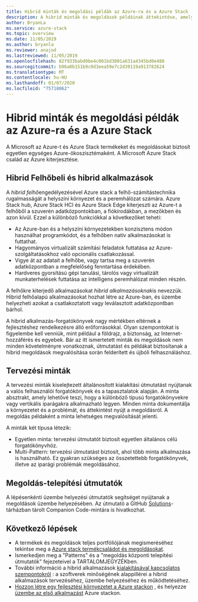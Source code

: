 ```yaml
---
title: Hibrid minták és megoldási példák az Azure-ra és a Azure Stack
description: A hibrid minták és megoldások példáinak áttekintése, amelyek hasznosak lehetnek az Azure-ban és Azure Stack-ban hibrid megoldások tanulásához és létrehozásához.
author: BryanLa
ms.service: azure-stack
ms.topic: overview
ms.date: 11/05/2019
ms.author: bryanla
ms.reviewer: anajod
ms.lastreviewed: 11/05/2019
ms.openlocfilehash: 82f933babd0be4c001bd3001a631a4345bd0e488
ms.sourcegitcommit: b96a0b151b9c0d3eea59e7c2d39119a913782624
ms.translationtype: MT
ms.contentlocale: hu-HU
ms.lasthandoff: 01/07/2020
ms.locfileid: "75718062"
---
```

# <a name="hybrid-patterns-and-solution-examples-for-azure-and-azure-stack"></a>Hibrid minták és megoldási példák az Azure-ra és a Azure Stack

A Microsoft az Azure-t és Azure Stack termékeket és megoldásokat biztosít egyetlen egységes Azure-ökoszisztémaként. A Microsoft Azure Stack család az Azure kiterjesztése. 

## <a name="the-hybrid-cloud-and-hybrid-apps"></a>Hibrid Felhőbeli és hibrid alkalmazások

A *hibrid felhő*engedélyezésével Azure stack a felhő-számítástechnika rugalmasságát a helyszíni környezet és a peremhálózat számára. Azure Stack hub, Azure Stack HCI és Azure Stack Edge kiterjeszti az Azure-t a felhőből a szuverén adatközpontokban, a fiókirodákban, a mezőkben és azon kívül. Ezzel a különböző funkciókkal a következőket teheti:

- Az Azure-ban és a helyszíni környezetekben konzisztens módon használhat programkódot, és a felhőben natív alkalmazásokat is futtathat.
- Hagyományos virtualizált számítási feladatok futtatása az Azure-szolgáltatásokhoz való opcionális csatlakozással.
- Vigye át az adatait a felhőbe, vagy tartsa meg a szuverén adatközpontban a megfelelőség fenntartása érdekében.
- Hardveres gyorsítású gépi tanulási, tárolós vagy virtualizált munkaterhelések futtatása az intelligens peremhálózat minden részén.

A felhőkre kiterjedő alkalmazásokat *hibrid alkalmazásoknak*is nevezzük. Hibrid felhőalapú alkalmazásokat hozhat létre az Azure-ban, és üzembe helyezheti azokat a csatlakoztatott vagy leválasztott adatközpontban bárhol.

A hibrid alkalmazás-forgatókönyvek nagy mértékben eltérnek a fejlesztéshez rendelkezésre álló erőforrásokkal. Olyan szempontokat is figyelembe kell venniük, mint például a földrajz, a biztonság, az Internet-hozzáférés és egyebek. Bár az itt ismertetett minták és megoldások nem minden követelményre vonatkoznak, útmutatást és példákat biztosítanak a hibrid megoldások megvalósítása során felderített és újbóli felhasználáshoz.

## <a name="design-patterns"></a>Tervezési minták

A tervezési minták kiselejtezett általánosított kialakítási útmutatást nyújtanak a valós felhasználói forgatókönyvek és a tapasztalatok alapján. A minta absztrakt, amely lehetővé teszi, hogy a különböző típusú forgatókönyvekre vagy vertikális iparágakra alkalmazható legyen. Minden minta dokumentálja a környezetet és a problémát, és áttekintést nyújt a megoldásról. A megoldás példaként a minta lehetséges megvalósítását jelenti.

A minták két típusa létezik:

- Egyetlen minta: tervezési útmutatót biztosít egyetlen általános célú forgatókönyvhöz.
- Multi-Pattern: tervezési útmutatást biztosít, ahol több minta alkalmazása is használható. Ez gyakran szükséges az összetettebb forgatókönyvek, illetve az iparági problémák megoldásához.

## <a name="solution-deployment-guides"></a>Megoldás-telepítési útmutatók

A lépésenkénti üzembe helyezési útmutatók segítséget nyújtanak a megoldások üzembe helyezésében. Az útmutató a GitHub [Solutions](https://github.com/Azure-Samples/azure-intelligent-edge-patterns)-tárházban tárolt Companion Code-mintára is hivatkozhat. 

## <a name="next-steps"></a>Következő lépések

- A termékek és megoldások teljes portfóliójának megismeréséhez tekintse meg a [Azure stack termékcsaládot és megoldásokat](/azure-stack).
- Ismerkedjen meg a "Patterns" és a "megoldás központi telepítési útmutatók" fejezeteivel a TARTALOMJEGYZÉKben.
- További információ a hibrid alkalmazások [kialakításával kapcsolatos szempontokról](overview-app-design-considerations.md) : a szoftverek minőségének alappillérei a hibrid alkalmazások tervezéséhez, üzembe helyezéséhez és működtetéséhez.
- [Hozzon létre egy fejlesztési környezetet a Azure stackon](../user/azure-stack-dev-start.md) , és helyezze [üzembe az első alkalmazást](../user/azure-stack-dev-start-deploy-app.md) Azure stackon.
